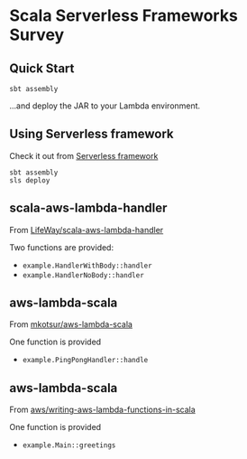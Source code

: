 # Scala Serverless Frameworks Survey

## Quick Start

```
sbt assembly
```

...and deploy the JAR to your Lambda environment.

## Using Serverless framework

Check it out from [Serverless framework](https://serverless.com/)

```
sbt assembly
sls deploy
```

## scala-aws-lambda-handler

From [LifeWay/scala-aws-lambda-handler](https://github.com/LifeWay/scala-aws-lambda-handler)

Two functions are provided:

* `example.HandlerWithBody::handler`
* `example.HandlerNoBody::handler`

## aws-lambda-scala

From [mkotsur/aws-lambda-scala](https://github.com/mkotsur/aws-lambda-scala)

One function is provided

* `example.PingPongHandler::handle`

## aws-lambda-scala

From [aws/writing-aws-lambda-functions-in-scala](https://aws.amazon.com/es/blogs/compute/writing-aws-lambda-functions-in-scala)

One function is provided

* `example.Main::greetings`
